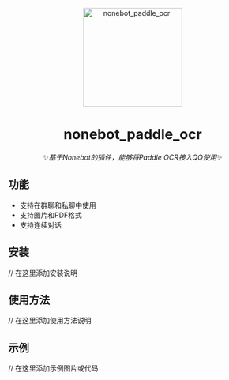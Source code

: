 <p align="center">
  <a href="https://github.com/your_username/nonebot_paddle_ocr"><img src="your_logo.png" width="200" height="200" alt="nonebot_paddle_ocr"></a>
</p>
<div align="center">

# nonebot_paddle_ocr

✨*基于Nonebot的插件，能够将Paddle OCR接入QQ使用*✨
  
<div align="left">
  
## 功能

- 支持在群聊和私聊中使用
- 支持图片和PDF格式
- 支持连续对话

## 安装

// 在这里添加安装说明

## 使用方法

// 在这里添加使用方法说明

## 示例

// 在这里添加示例图片或代码
